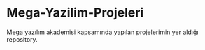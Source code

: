 # Mega-Yazilim-Projeleri
Mega yazılım akademisi kapsamında yapılan projelerimin yer aldığı repository.
